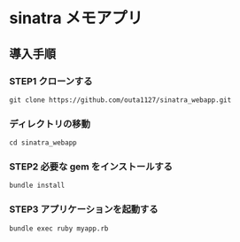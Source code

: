 # sinatra メモアプリ

## 導入手順

### STEP1 クローンする

```
git clone https://github.com/outa1127/sinatra_webapp.git
```

### ディレクトリの移動

```
cd sinatra_webapp
```

### STEP2 必要な gem をインストールする

```
bundle install
```

### STEP3 アプリケーションを起動する

```
bundle exec ruby myapp.rb
```
